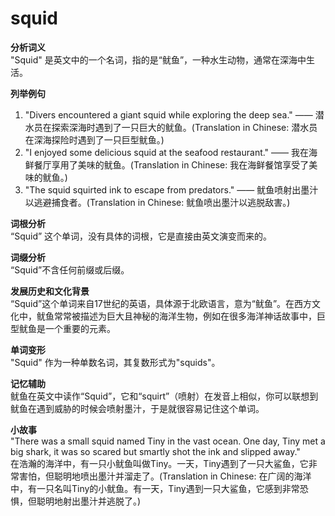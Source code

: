 # squid

**分析词义**  
"Squid" 是英文中的一个名词，指的是“鱿鱼”，一种水生动物，通常在深海中生活。

  

**列举例句**

  

1.  "Divers encountered a giant squid while exploring the deep sea." —— 潜水员在探索深海时遇到了一只巨大的鱿鱼。(Translation in Chinese: 潜水员在深海探险时遇到了一只巨型鱿鱼。)
2.  "I enjoyed some delicious squid at the seafood restaurant." —— 我在海鲜餐厅享用了美味的鱿鱼。(Translation in Chinese: 我在海鲜餐馆享受了美味的鱿鱼。)
3.  "The squid squirted ink to escape from predators." —— 鱿鱼喷射出墨汁以逃避捕食者。(Translation in Chinese: 鱿鱼喷出墨汁以逃脱敌害。)

  

**词根分析**  
“Squid” 这个单词，没有具体的词根，它是直接由英文演变而来的。

  

**词缀分析**  
“Squid”不含任何前缀或后缀。

  

**发展历史和文化背景**  
“Squid”这个单词来自17世纪的英语，具体源于北欧语言，意为“鱿鱼”。在西方文化中，鱿鱼常常被描述为巨大且神秘的海洋生物，例如在很多海洋神话故事中，巨型鱿鱼是一个重要的元素。

  

**单词变形**  
"Squid" 作为一种单数名词，其复数形式为"squids"。

  

**记忆辅助**  
鱿鱼在英文中读作“Squid”，它和“squirt”（喷射）在发音上相似，你可以联想到鱿鱼在遇到威胁的时候会喷射墨汁，于是就很容易记住这个单词。

  

**小故事**  
"There was a small squid named Tiny in the vast ocean. One day, Tiny met a big shark, it was so scared but smartly shot the ink and slipped away."  
在浩瀚的海洋中，有一只小鱿鱼叫做Tiny。一天，Tiny遇到了一只大鲨鱼，它非常害怕，但聪明地喷出墨汁并溜走了。(Translation in Chinese: 在广阔的海洋中，有一只名叫Tiny的小鱿鱼。有一天，Tiny遇到一只大鲨鱼，它感到非常恐惧，但聪明地射出墨汁并逃脱了。)

